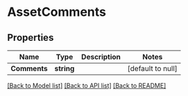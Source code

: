 # AssetComments

## Properties
Name | Type | Description | Notes
------------ | ------------- | ------------- | -------------
**Comments** | **string** |  | [default to null]

[[Back to Model list]](../README.md#documentation-for-models) [[Back to API list]](../README.md#documentation-for-api-endpoints) [[Back to README]](../README.md)


